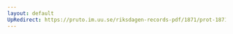 ```yaml
---
layout: default
UpRedirect: https://pruto.im.uu.se/riksdagen-records-pdf/1871/prot-1871--ak--429/prot-1871--ak--429_008.pdf
---
```

